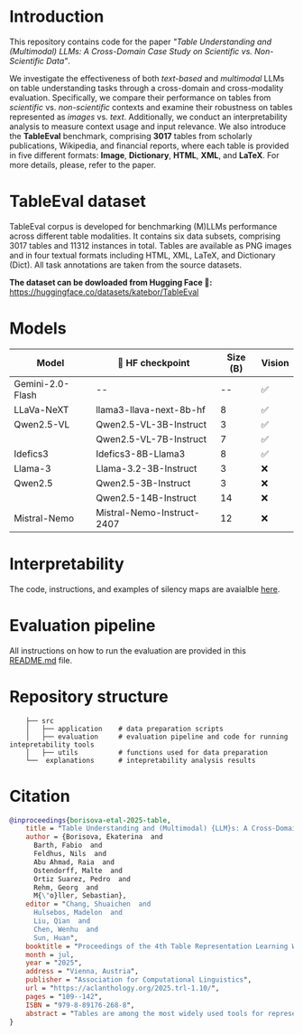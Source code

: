 # Introduction
This repository contains code for the paper *"Table Understanding and (Multimodal) LLMs: A Cross-Domain Case Study on Scientific vs. Non-Scientific Data"*.

We investigate the effectiveness of both *text-based* and *multimodal* LLMs on table understanding tasks through a cross-domain and cross-modality evaluation. Specifically, we compare their performance on tables from *scientific* vs. *non-scientific* contexts and examine their robustness on tables represented as *images* vs. *text*. Additionally, we conduct an interpretability analysis to measure context usage and input relevance. We also introduce the **TableEval** benchmark, comprising **3017** tables from scholarly publications, Wikipedia, and financial reports, where each table is provided in five different formats: **Image**, **Dictionary**, **HTML**, **XML**, and **LaTeX**. For more details, please, refer to the paper.

# TableEval dataset

TableEval corpus is developed for benchmarking (M)LLMs performance across different table modalities. It contains six data subsets, comprising 3017 tables and 11312 instances in total. Tables are available as PNG images and in four textual formats including HTML, XML, LaTeX, and Dictionary (Dict). All task annotations are taken from the source datasets. 

**The dataset can be dowloaded from Hugging Face 🤗:** https://huggingface.co/datasets/katebor/TableEval

# Models

| Model                    |   🤗 HF checkpoint        | Size (B)          | Vision        | 
|------------------------- |---------------------------|-------------------|---------------|
|  Gemini-2.0-Flash        |   --                      |   --              |    ✅         |   
|  LLaVa-NeXT              | llama3-llava-next-8b-hf   |   8               |    ✅         |         
|  Qwen2.5-VL              |  Qwen2.5-VL-3B-Instruct   |  3                |    ✅         |   
|                          |Qwen2.5-VL-7B-Instruct     |  7                |    ✅         |   
|  Idefics3                |   Idefics3-8B-Llama3      |  8                |    ✅         |   
| Llama-3                  |    Llama-3.2-3B-Instruct  |  3                |    ❌         |    
| Qwen2.5                  |  Qwen2.5-3B-Instruct      |    3              |    ❌         |    
|                          |   Qwen2.5-14B-Instruct    |    14             |    ❌         |    
| Mistral-Nemo             |Mistral-Nemo-Instruct-2407 |  12               |    ❌         | 

# Interpretability 

The code, instructions, and examples of silency maps are avaialble [here](https://github.com/esborisova/Table-Understanding-Evaluation-Study/tree/main/explanations).

# Evaluation pipeline

All instructions on how to run the evaluation are provided in this [README.md](https://github.com/esborisova/Table-Understanding-Evaluation-Study/tree/main/src/evaluation) file.

# Repository structure
```
    ├── src               
    │   ├── application    # data preparation scripts       
    │   ├── evaluation     # evaluation pipeline and code for running intepretability tools
    │   ├── utils          # functions used for data preparation      
    └──  explanations      # intepretability analysis results                    
```
# Citation
```bibtex
@inproceedings{borisova-etal-2025-table,
    title = "Table Understanding and (Multimodal) {LLM}s: A Cross-Domain Case Study on Scientific vs. Non-Scientific Data",
    author = {Borisova, Ekaterina  and
      Barth, Fabio  and
      Feldhus, Nils  and
      Abu Ahmad, Raia  and
      Ostendorff, Malte  and
      Ortiz Suarez, Pedro  and
      Rehm, Georg  and
      M{\"o}ller, Sebastian},
    editor = "Chang, Shuaichen  and
      Hulsebos, Madelon  and
      Liu, Qian  and
      Chen, Wenhu  and
      Sun, Huan",
    booktitle = "Proceedings of the 4th Table Representation Learning Workshop",
    month = jul,
    year = "2025",
    address = "Vienna, Austria",
    publisher = "Association for Computational Linguistics",
    url = "https://aclanthology.org/2025.trl-1.10/",
    pages = "109--142",
    ISBN = "979-8-89176-268-8",
    abstract = "Tables are among the most widely used tools for representing structured data in research, business, medicine, and education. Although LLMs demonstrate strong performance in downstream tasks, their efficiency in processing tabular data remains underexplored. In this paper, we investigate the effectiveness of both text-based and multimodal LLMs on table understanding tasks through a cross-domain and cross-modality evaluation. Specifically, we compare their performance on tables from scientific vs. non-scientific contexts and examine their robustness on tables represented as images vs. text. Additionally, we conduct an interpretability analysis to measure context usage and input relevance. We also introduce the TableEval benchmark, comprising 3017 tables from scholarly publications, Wikipedia, and financial reports, where each table is provided in five different formats: Image, Dictionary, HTML, XML, and LaTeX. Our findings indicate that while LLMs maintain robustness across table modalities, they face significant challenges when processing scientific tables."
}
```
